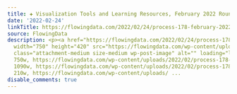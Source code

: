 ```yaml
---
title: ✚ Visualization Tools and Learning Resources, February 2022 Roundup
date: '2022-02-24'
linkTitle: https://flowingdata.com/2022/02/24/process-178-february-2022-roundup/
source: FlowingData
description: <p><a href="https://flowingdata.com/2022/02/24/process-178-february-2022-roundup/"><img
  width="750" height="420" src="https://flowingdata.com/wp-content/uploads/2022/02/process-178-featured-750x420.png"
  class="attachment-medium size-medium wp-post-image" alt="" loading="lazy" srcset="https://flowingdata.com/wp-content/uploads/2022/02/process-178-featured-750x420.png
  750w, https://flowingdata.com/wp-content/uploads/2022/02/process-178-featured-1090x610.png
  1090w, https://flowingdata.com/wp-content/uploads/2022/02/process-178-featured-210x118.png
  210w, https://flowingdata.com/wp-content/uploads/ ...
disable_comments: true
---
```

<p><a href="https://flowingdata.com/2022/02/24/process-178-february-2022-roundup/"><img width="750" height="420" src="https://flowingdata.com/wp-content/uploads/2022/02/process-178-featured-750x420.png" class="attachment-medium size-medium wp-post-image" alt="" loading="lazy" srcset="https://flowingdata.com/wp-content/uploads/2022/02/process-178-featured-750x420.png 750w, https://flowingdata.com/wp-content/uploads/2022/02/process-178-featured-1090x610.png 1090w, https://flowingdata.com/wp-content/uploads/2022/02/process-178-featured-210x118.png 210w, https://flowingdata.com/wp-content/uploads/ ...